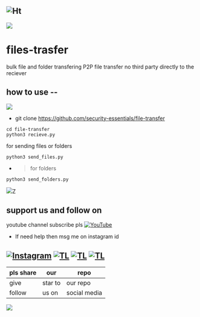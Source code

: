 ![Ht](https://img.shields.io/badge/Made%20by-hackersTech-brightgreen)
---
![](https://user-images.githubusercontent.com/61265099/78818286-19743180-79dd-11ea-84c5-f629f891dd4b.png)

# files-trasfer
bulk file and folder transfering P2P file transfer no third party directly to the reciever
## how to use --
![](https://user-images.githubusercontent.com/61265099/78818286-19743180-79dd-11ea-84c5-f629f891dd4b.png)


- git clone https://github.com/security-essentials/file-transfer
```
cd file-transfer
python3 recieve.py

```
for sending files or folders
```
python3 send_files.py
```

- > for folders

```
python3 send_folders.py
```


![](https://user-images.githubusercontent.com/61265099/78818286-19743180-79dd-11ea-84c5-f629f891dd4b.png)Z
## support us and follow on 
youtube channel subscribe pls
<a href="https://youtube.com/channel/UCEX1r_jZouOOpKY7DiWIR6A"><img title="YouTube" src="https://img.shields.io/badge/YouTube-Hackers Tech-blue?style=for-the-badge&logo=Youtube"></a>

- If need help then msg me on instagram id

[![Instagram](https://img.shields.io/badge/INSTAGRAM-ForHelp-green?style=for-the-badge&logo=instagram)](
https://instagram.com/hackers__tech?utm_medium=copy_link)
[![TL](https://img.shields.io/badge/TELEGRAM-CHANNEL-brightgreen?style=for-the-badge&logo=telegram)](https://t.me/hacker_s_tech)
[![TL](https://img.shields.io/badge/Twitter-account-red?style=for-the-badge&logo=Twitter)](https://twitter.com/HackersTech1?s=09)
[![TL](https://img.shields.io/badge/reddit-account-blueviolet?style=for-the-badge&logo=reddit)](https://twitter.com/HackersTech1?s=09)
--- 
|pls share|our|repo |
|----|----|----|
|give|star to|our repo |
|follow|us on|social media|

![](https://user-images.githubusercontent.com/61265099/78818286-19743180-79dd-11ea-84c5-f629f891dd4b.png)

